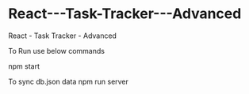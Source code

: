 # React---Task-Tracker---Advanced
React - Task Tracker - Advanced


To Run use below commands

npm start


To sync db.json data
npm run server